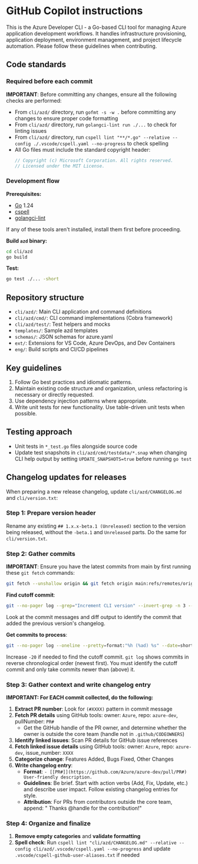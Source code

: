 # GitHub Copilot instructions

This is the Azure Developer CLI - a Go-based CLI tool for managing Azure application development workflows. It handles infrastructure provisioning, application deployment, environment management, and project lifecycle automation. Please follow these guidelines when contributing.

## Code standards

### Required before each commit
**IMPORTANT**: Before committing any changes, ensure all the following checks are performed:
- From `cli/azd/` directory, run `gofmt -s -w .` before committing any changes to ensure proper code formatting
- From `cli/azd/` directory, run `golangci-lint run ./...` to check for linting issues
- From `cli/azd/` directory, run `cspell lint "**/*.go" --relative --config ./.vscode/cspell.yaml --no-progress` to check spelling
- All Go files must include the standard copyright header:
  ```go
  // Copyright (c) Microsoft Corporation. All rights reserved.
  // Licensed under the MIT License.
  ```

### Development flow
**Prerequisites:**
- [Go](https://go.dev/dl/) 1.24
- [cspell](https://github.com/streetsidesoftware/cspell)
- [golangci-lint](https://golangci-lint.run/)

If any of these tools aren't installed, install them first before proceeding.

**Build `azd` binary:**
```bash
cd cli/azd
go build
```

**Test:**
```bash
go test ./... -short
```

## Repository structure
- `cli/azd/`: Main CLI application and command definitions
- `cli/azd/cmd/`: CLI command implementations (Cobra framework)
- `cli/azd/test/`: Test helpers and mocks
- `templates/`: Sample azd templates
- `schemas/`: JSON schemas for azure.yaml
- `ext/`: Extensions for VS Code, Azure DevOps, and Dev Containers
- `eng/`: Build scripts and CI/CD pipelines

## Key guidelines
1. Follow Go best practices and idiomatic patterns.
1. Maintain existing code structure and organization, unless refactoring is necessary or directly requested.
1. Use dependency injection patterns where appropriate.
1. Write unit tests for new functionality. Use table-driven unit tests when possible.

## Testing approach
- Unit tests in `*_test.go` files alongside source code
- Update test snapshots in `cli/azd/cmd/testdata/*.snap` when changing CLI help output by setting `UPDATE_SNAPSHOTS=true` before running `go test`

## Changelog updates for releases

When preparing a new release changelog, update `cli/azd/CHANGELOG.md` and `cli/version.txt`:

### Step 1: Prepare version header
Rename any existing `## 1.x.x-beta.1 (Unreleased)` section to the version being released, without the `-beta.1` and `Unreleased` parts. Do the same for `cli/version.txt`.

### Step 2: Gather commits
**IMPORTANT**: Ensure you have the latest commits from main by first running these `git fetch` commands:
```bash
git fetch --unshallow origin && git fetch origin main:refs/remotes/origin/main
```

**Find cutoff commit**: 
```bash
git --no-pager log --grep="Increment CLI version" --invert-grep -n 3 --follow -p -- cli/azd/CHANGELOG.md
```
Look at the commit messages and diff output to identify the commit that added the previous version's changelog.

**Get commits to process**:
```bash
git --no-pager log --oneline --pretty=format:"%h (%ad) %s" --date=short -20 origin/main
```
Increase `-20` if needed to find the cutoff commit. `git log` shows commits in reverse chronological order (newest first). You must identify the cutoff commit and only take commits newer than (above) it.

### Step 3: Gather context and write changelog entry
**IMPORTANT: For EACH commit collected, do the following:**

1. **Extract PR number**: Look for `(#XXXX)` pattern in commit message
2. **Fetch PR details** using GitHub tools: owner: `Azure`, repo: `azure-dev`, pullNumber: `PR#`
    - Get the GitHub handle of the PR owner, and determine whether the owner is outside the core team (handle not in `.github/CODEOWNERS`)
3. **Identify linked issues**: Scan PR details for GitHub issue references
4. **Fetch linked issue details** using GitHub tools: owner: `Azure`, repo: `azure-dev`, issue_number: `XXXX`
5. **Categorize change**: Features Added, Bugs Fixed, Other Changes
6. **Write changelog entry**:
    - **Format**: `- [[PR#]](https://github.com/Azure/azure-dev/pull/PR#) User-friendly description.`
    - **Guidelines**: Be brief. Start with action verbs (Add, Fix, Update, etc.) and describe user impact. Follow existing changelog entries for style.
    - **Attribution**: For PRs from contributors outside the core team, append: " Thanks @handle for the contribution!"

### Step 4: Organize and finalize
1. **Remove empty categories** and **validate formatting**
2. **Spell check**: Run `cspell lint "cli/azd/CHANGELOG.md" --relative --config cli/azd/.vscode/cspell.yaml --no-progress` and update `.vscode/cspell-github-user-aliases.txt` if needed
